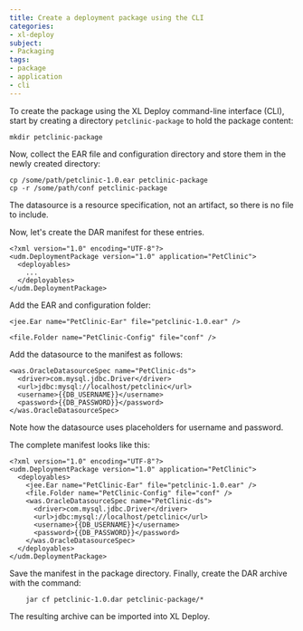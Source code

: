 ```yaml
---
title: Create a deployment package using the CLI
categories:
- xl-deploy
subject:
- Packaging
tags:
- package
- application
- cli
---
```


To create the package using the XL Deploy command-line interface (CLI), start by creating a directory `petclinic-package` to hold the package content:

    mkdir petclinic-package

Now, collect the EAR file and configuration directory and store them in the newly created directory:

    cp /some/path/petclinic-1.0.ear petclinic-package
    cp -r /some/path/conf petclinic-package

The datasource is a resource specification, not an artifact, so there is no file to include.

Now, let's create the DAR manifest for these entries. 

    <?xml version="1.0" encoding="UTF-8"?>
    <udm.DeploymentPackage version="1.0" application="PetClinic">
      <deployables>
        ...
      </deployables>
    </udm.DeploymentPackage>

Add the EAR and configuration folder:

    <jee.Ear name="PetClinic-Ear" file="petclinic-1.0.ear" />

    <file.Folder name="PetClinic-Config" file="conf" /> 

Add the datasource to the manifest as follows:

    <was.OracleDatasourceSpec name="PetClinic-ds">
      <driver>com.mysql.jdbc.Driver</driver>
      <url>jdbc:mysql://localhost/petclinic</url>
      <username>{{DB_USERNAME}}</username>
      <password>{{DB_PASSWORD}}</password>
    </was.OracleDatasourceSpec>

Note how the datasource uses placeholders for username and password.

The complete manifest looks like this:

    <?xml version="1.0" encoding="UTF-8"?>
    <udm.DeploymentPackage version="1.0" application="PetClinic">
      <deployables>
        <jee.Ear name="PetClinic-Ear" file="petclinic-1.0.ear" />
        <file.Folder name="PetClinic-Config" file="conf" /> 
        <was.OracleDatasourceSpec name="PetClinic-ds">
          <driver>com.mysql.jdbc.Driver</driver>
          <url>jdbc:mysql://localhost/petclinic</url>
          <username>{{DB_USERNAME}}</username>
          <password>{{DB_PASSWORD}}</password>
        </was.OracleDatasourceSpec>
      </deployables>
    </udm.DeploymentPackage>

Save the manifest in the package directory. Finally, create the DAR archive with the command:

        jar cf petclinic-1.0.dar petclinic-package/*

The resulting archive can be imported into XL Deploy.
